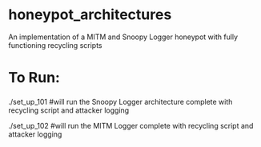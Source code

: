 # honeypot_architectures
An implementation of a MITM and Snoopy Logger honeypot with fully functioning recycling scripts

# To Run:
###
./set_up_101 #will run the Snoopy Logger architecture complete with recycling script and attacker logging

./set_up_102 #will run the MITM Logger complete with recycling script and attacker logging
###


